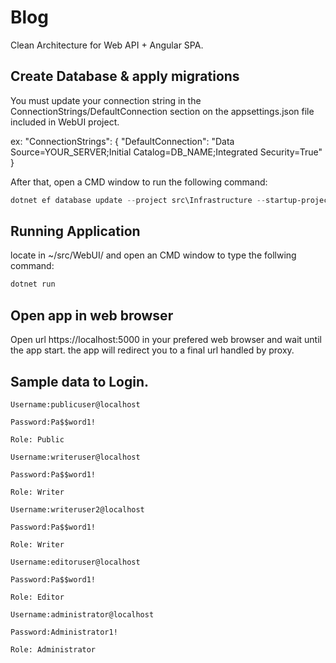 # Blog
Clean Architecture for Web API + Angular SPA.

## Create Database & apply migrations
You must update your connection string in the ConnectionStrings/DefaultConnection section on the appsettings.json file included in WebUI project.

ex: "ConnectionStrings": {
    "DefaultConnection": "Data Source=YOUR_SERVER;Initial Catalog=DB_NAME;Integrated Security=True"
  }
  
  
  After that, open a CMD window to run the following command:
  
  
```powershell
dotnet ef database update --project src\Infrastructure --startup-project src\WebUI
```

## Running Application
locate in ~/src/WebUI/ and open an CMD window to type the follwing command:

```powershell
dotnet run
```
## Open app in web browser
Open url https://localhost:5000 in your prefered web browser and wait until the app start.
the app will redirect you to a final url handled by proxy.

## Sample data to Login.

```
Username:publicuser@localhost

Password:Pa$$word1!

Role: Public
```
```
Username:writeruser@localhost

Password:Pa$$word1!

Role: Writer
```
```
Username:writeruser2@localhost

Password:Pa$$word1!

Role: Writer
```
```
Username:editoruser@localhost

Password:Pa$$word1!

Role: Editor
```
```
Username:administrator@localhost

Password:Administrator1!

Role: Administrator
```
